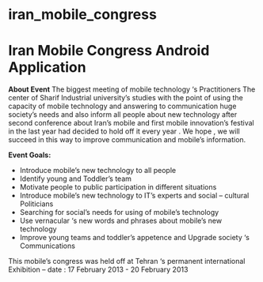 iran_mobile_congress
====================

<h1>Iran Mobile Congress Android Application</h1>

<b>About Event</b>
The biggest meeting of mobile technology ‘s Practitioners
The center of Sharif Industrial university’s studies with the point of using the capacity of mobile technology and answering to communication huge society’s needs and also inform all people about new technology after second conference about Iran’s mobile and first mobile innovation’s festival in the last year had decided to hold off it every year . We hope , we will succeed in this way to improve communication and mobile’s information.

<b>Event Goals:</b>
- Introduce mobile’s new technology to all people
- Identify young and Toddler’s team
- Motivate people to public participation in different situations
- Introduce mobile’s new technology to IT’s experts and social – cultural Politicians
- Searching for social’s needs for using of mobile’s technology
- Use vernacular ‘s new words and phrases about mobile’s new technology
- Improve young teams and toddler’s appetence and Upgrade society ‘s Communications

This mobile’s congress was held off at Tehran ‘s permanent international Exhibition – date : 17 February 2013 - 20 February 2013
